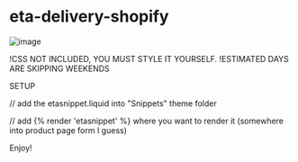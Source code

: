 # eta-delivery-shopify

![image](https://user-images.githubusercontent.com/1571083/201982515-2d8e5828-2db1-4d5e-9128-11ed48acd5ad.png)

!CSS NOT INCLUDED, YOU MUST STYLE IT YOURSELF.
!ESTIMATED DAYS ARE SKIPPING WEEKENDS

SETUP

// add the etasnippet.liquid into "Snippets" theme folder

// add {% render 'etasnippet' %} where you want to render it (somewhere into product page form I guess)

Enjoy!

